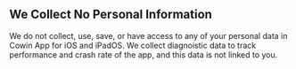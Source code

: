 ## We Collect No Personal Information

We do not collect, use, save, or have access to any of your personal data in Cowin App for iOS and iPadOS. We collect diagnoistic data to track performance and crash rate of the app, and this data is not linked to you.
